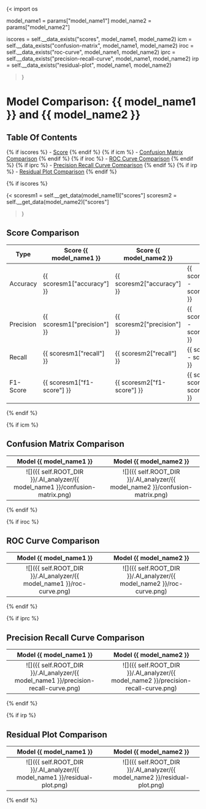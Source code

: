 {<
import os

model_name1 = params["model_name1"]
model_name2 = params["model_name2"] 

iscores = self.__data_exists("scores",                  model_name1, model_name2)
icm     = self.__data_exists("confusion-matrix",        model_name1, model_name2)
iroc    = self.__data_exists("roc-curve",               model_name1, model_name2)
iprc    = self.__data_exists("precision-recall-curve",  model_name1, model_name2)
irp     = self.__data_exists("residual-plot",           model_name1, model_name2)
>}

# Model Comparison: {{ model_name1 }} and {{ model_name2 }} 
## Table Of Contents
{% if iscores %} - [Score](##Score-Comparison) {% endif %}
{% if icm %} - [Confusion Matrix Comparison](##Confusion-Matrix-Comparison) {% endif %}
{% if iroc %} - [ROC Curve Comparison](##ROC-Curve-Comparison) {% endif %}
{% if iprc %} - [Precision Recall Curve Comparison](##Precision-Recall-Curve-Comparison) {% endif %}
{% if irp %} - [Residual Plot Comparison](##Residual-Plot-Comparison) {% endif %}

{% if iscores %}

{<
scoresm1 = self.__get_data(model_name1)["scores"]
scoresm2 = self.__get_data(model_name2)["scores"]
>}

## Score Comparison
| Type      | Score {{ model_name1 }}          | Score {{ model_name2 }}          | Offset                                    |
|-----------|-----------------------------|-----------------------------|-----------------------------------------------------|
| Accuracy  | {{ scoresm1["accuracy"]  }} | {{ scoresm2["accuracy"]  }} | {{ scoresm1["accuracy"]  - scoresm2["accuracy"]  }} |
| Precision | {{ scoresm1["precision"] }} | {{ scoresm2["precision"] }} | {{ scoresm1["precision"] - scoresm2["precision"] }} |
| Recall    | {{ scoresm1["recall"]    }} | {{ scoresm2["recall"]    }} | {{ scoresm1["recall"]    - scoresm2["recall"]    }} |
| F1-Score  | {{ scoresm1["f1-score"]  }} | {{ scoresm2["f1-score"]  }} | {{ scoresm1["f1-score"]  - scoresm2["f1-score"]  }} |

{% endif %}

{% if icm %}

## Confusion Matrix Comparison
Model {{ model_name1 }}                                                      | Model {{ model_name2 }}
:----------------------------------------------------------------------:|:--------------------------------------------------------------:
![]({{ self.ROOT_DIR }}/.AI_analyzer/{{ model_name1 }}/confusion-matrix.png) | ![]({{ self.ROOT_DIR }}/.AI_analyzer/{{ model_name2 }}/confusion-matrix.png)

{% endif %}

{% if iroc %}

## ROC Curve Comparison
Model {{ model_name1 }}                                                      | Model {{ model_name2 }}
:----------------------------------------------------------------------:|:--------------------------------------------------------------:
![]({{ self.ROOT_DIR }}/.AI_analyzer/{{ model_name1 }}/roc-curve.png) | ![]({{ self.ROOT_DIR }}/.AI_analyzer/{{ model_name2 }}/roc-curve.png)

{% endif %}

{% if iprc %}

## Precision Recall Curve Comparison
Model {{ model_name1 }}                                                      | Model {{ model_name2 }}
:----------------------------------------------------------------------:|:--------------------------------------------------------------:
![]({{ self.ROOT_DIR }}/.AI_analyzer/{{ model_name1 }}/precision-recall-curve.png) | ![]({{ self.ROOT_DIR }}/.AI_analyzer/{{ model_name2 }}/precision-recall-curve.png)

{% endif %}

{% if irp %}

## Residual Plot Comparison
Model {{ model_name1 }}                                                      | Model {{ model_name2 }}
:----------------------------------------------------------------------:|:--------------------------------------------------------------:
![]({{ self.ROOT_DIR }}/.AI_analyzer/{{ model_name1 }}/residual-plot.png) | ![]({{ self.ROOT_DIR }}/.AI_analyzer/{{ model_name2 }}/residual-plot.png)

{% endif %}
